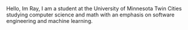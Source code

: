 Hello, Im Ray, I am a student at the University of Minnesota Twin Cities studying computer science and math with an emphasis on software engineering and machine learning. 


<!---
ralapple/ralapple is a ✨ special ✨ repository because its `README.md` (this file) appears on your GitHub profile.
You can click the Preview link to take a look at your changes.
--->
